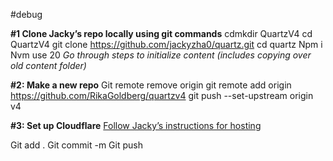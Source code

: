 #debug 

**#1 Clone Jacky’s repo locally using git commands**
cdmkdir QuartzV4
cd QuartzV4
git clone https://github.com/jackyzha0/quartz.git
cd quartz
Npm i 
Nvm use 20 
*Go through steps to initialize content (includes copying over old content folder)*

**#2: Make a new repo**
Git remote remove origin
git remote add origin https://github.com/RikaGoldberg/quartzv4
git push --set-upstream origin v4

**#3: Set up Cloudflare**
[Follow Jacky’s instructions for hosting](https://four.quartz.jzhao.xyz/hosting)

Git add . 
Git commit -m 
Git push
